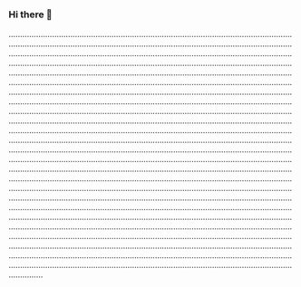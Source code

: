 ### Hi there 👋

...........................................................................................................................................................................................................................................................................................................................................................................................................................................................................................................................................................................................................................................................................................................................................................................................................................................................................................................................................................................................................................................................................................................................................................................................................................................................................................................................................................................................................................................................................................................................................................................................................................................................................................................................................................................................................................................................................................................................................................................................................................................................................................................................................................................................................................................................................................................................................................................................................................................................................................................................................................................................................................................................................................................................................................................................................................................................................................................................................................................................................................................................................................................................................................................................................................................